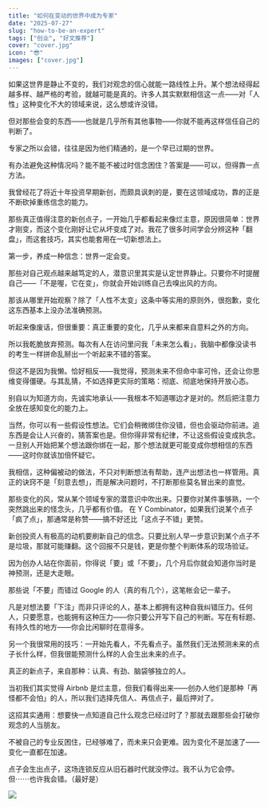 ```yaml
---
title: "如何在变动的世界中成为专家"
date: "2025-07-27"
slug: "how-to-be-an-expert"
tags: ["创业", "好文推荐"]
cover: "cover.jpg"
icon: "😎"
images: ["cover.jpg"]
---
```

如果这世界是静止不变的，我们对观念的信心就能一路线性上升。某个想法经得起越多样、越严格的考验，就越可能是真的。许多人其实默默相信这一点——对「人性」这种变化不大的领域来说，这么想或许没错。



但对那些会变的东西——也就是几乎所有其他事物——你就不能再这样信任自己的判断了。



专家之所以会错，往往是因为他们精通的，是一个早已过期的世界。



有办法避免这种情况吗？能不能不被过时信念困住？答案是——可以，但得靠一点方法。



我曾经花了将近十年投资早期新创，而颇具讽刺的是，要在这领域成功，靠的正是不断砍掉重练信念的能力。



那些真正值得注意的新创点子，一开始几乎都看起来像烂主意，原因很简单：世界才刚变，而这个变化刚好让它从坏变成了对。我花了很多时间学会分辨这种「翻盘」，而这套技巧，其实也能套用在一切新想法上。



第一步，养成一种信念：世界一定会变。



那些对自己观点越来越笃定的人，潜意识里其实是认定世界静止。只要你不时提醒自己——「不是喔，它在变」，你就会开始训练自己去嗅出风的方向。



那该从哪里开始观察？除了「人性不太变」这条中等实用的原则外，很抱歉，变化这东西基本上没办法准确预测。



听起来像废话，但很重要：真正重要的变化，几乎从来都来自意料之外的方向。



所以我乾脆放弃预测。每次有人在访问里问我「未来怎么看」，我脑中都像没读书的考生一样拼命乱掰出一个听起来不错的答案。



但这不是因为我懒。恰好相反——我觉得，预测未来不但命中率可怜，还会让你思维变得僵硬。与其乱猜，不如选择更实际的策略：彻底、彻底地保持开放心态。



别自以为知道方向，先诚实地承认——我根本不知道哪边才是对的。然后把注意力全放在感知变化的能力上。



当然，你可以有一些假设性想法。它们会稍微绑住你没错，但也会驱动你前进。追东西是会让人兴奋的，猜答案也是。但你得非常有纪律，不让这些假设变成执念。
一旦别人开始把某个想法跟你绑在一起，那个想法就更可能变成你想相信的东西——这时你就该加倍怀疑它。



我相信，这种偏被动的做法，不只对判断想法有帮助，连产出想法也一样管用。真正的诀窍不是「刻意去想」，而是解决问题时，不打断那些莫名冒出来的直觉。



那些变化的风，常从某个领域专家的潜意识中吹出来。只要你对某件事够熟，一个突然跳出来的怪念头，几乎都有价值。
在 Y Combinator，如果我们说某个点子「疯了点」，那通常是称赞——搞不好还比「这点子不错」更赞。



新创投资人有极高的动机要刷新自己的信念。只要比别人早一步意识到某个点子不是垃圾，那就可能赚翻。这个回报不只是钱，更是你整个判断体系的现场验证。



因为创办人站在你面前，你得说「要」或「不要」，几个月后你就会知道你当时是神预测，还是大走眼。



那些说「不要」而错过 Google 的人（真的有几个），这笔帐会记一辈子。



凡是对想法要「下注」而非只评论的人，基本上都拥有这种自我纠错压力。任何人，只要愿意，也能拥有这种压力——你只要公开写下自己的判断。写在有标题、有持久性的地方——你会比闲聊时在意得多。



另一个我很常用的技巧：一开始先看人，不先看点子。虽然我们无法预测未来的点子长什么样，但我很能预测什么样的人会生出未来的点子。



真正的新点子，来自那种：认真、有劲、脑袋够独立的人。



当初我们其实觉得 Airbnb 是烂主意，但我们看得出来——创办人他们是那种「再怪都不会怕」的人，所以我们选择先信人、再信点子，最后押对了。



这招其实通用：想要快一点知道自己什么观念已经过时了？那就去跟那些会打破你观念的人当朋友。



不被自己的专业反困住，已经够难了，而未来只会更难。因为变化不是加速了——变化一直都在加速。



点子会生出点子，这场连锁反应从旧石器时代就没停过。我不认为它会停。
但⋯⋯也许我会错。（最好是）




![](https://prod-files-secure.s3.us-west-2.amazonaws.com/112d0858-5090-4d34-a606-b75eb8d65fd2/46476355-9cf3-4e99-9b7a-3531bc426380/1000202064.png?X-Amz-Algorithm=AWS4-HMAC-SHA256&X-Amz-Content-Sha256=UNSIGNED-PAYLOAD&X-Amz-Credential=ASIAZI2LB466QTNUIBEV%2F20250907%2Fus-west-2%2Fs3%2Faws4_request&X-Amz-Date=20250907T091117Z&X-Amz-Expires=3600&X-Amz-Security-Token=IQoJb3JpZ2luX2VjEDQaCXVzLXdlc3QtMiJIMEYCIQDryiibtS6w26UAdofu5RARNZxv6MkFp%2FYbAt35GrXgJAIhAKdcH3xMWHUSSTTfNZmR8pm4EkilDmd1DpXtdAKepGCBKogECJ3%2F%2F%2F%2F%2F%2F%2F%2F%2F%2FwEQABoMNjM3NDIzMTgzODA1Igw2tSa2Uj3EAwnA4coq3ANpodl4iKLEWBerm3hecM%2FVmh1vl6z%2Fp94OVErDsRbRu4%2Fp8rQu%2F%2FW25xq3FHaPicjLnLjrY%2FcyP500PcpJTTajFZmN2y%2B03sP3LR9bBJ2x9pgXkmo2wL6YJO46IDgcXSIG%2Bccorqzv2lGnRaTz4CJIsQnmxNl2drDGPM3f14w0aMp4CIFkeK0i1jDfCvKP%2FthlG9ElIsp7JKOtXdauMqQSleuR1ytxOA19OFN6imDZdXUFuun933iIq26LeLTelYpaXhApSNcUj9BUHSuPY4vfpBgecLPVFBo6E84qbr8mQEzBB49s0eqyEmXXO2ZCNmUd4hF0%2Fqu%2B2IgR0eglOryEBrrDCt%2FJ43RQigMZxAVIU48AqUT%2FF9adIAbnRraV6juRlxkS8Ym%2FQWsI1VTbnmSj1uZpRLV2r19SMBMy6eKM9%2BYc1Asp5G3kju2zw1ly38QPwfXb23mwikkZI5Aw57fZNvbjHh1EFv39GEuienhmjX0Ryv%2BIGqGSg4xBgdEefkQlD9zK5zxc%2FuSCyFOfgtJCPBVwScSvXNsD6U%2FQ0hRoY%2FKdt0tYnKVPFOVFPhKnRzC8gykBHq7Lxv%2Fw%2F%2B%2B3%2F%2Brlw5%2FvelDLaBOn36%2BYyLpFnClt0nHN0TNfudBN0jD%2FiPTFBjqkAWpX1BenrKatg%2FoKWPc7iXH8YUPtbx0Gyzjl2HR7FqAcluXJacRYGPepoZVlju6y4C4OJ1Hrey4WprCNkmiEwivzLLg8N838xK4AOY9dqRORk5WOquKuPnLUXyjqPQkNzgTsmw%2FJflAMpcPgOZjOrGdGD3EnP0wITnvEBTWfDL5%2B8Tf2Rj3efZ%2BIDtflDzZIfUDfZl%2BJ7oL%2Bt7GrDyniO%2FWsa4av&X-Amz-Signature=ef5829a2567a8742f65f4e4cdde53f481948c428b6ee82950e03a52e1cf8a071&X-Amz-SignedHeaders=host&x-amz-checksum-mode=ENABLED&x-id=GetObject)

